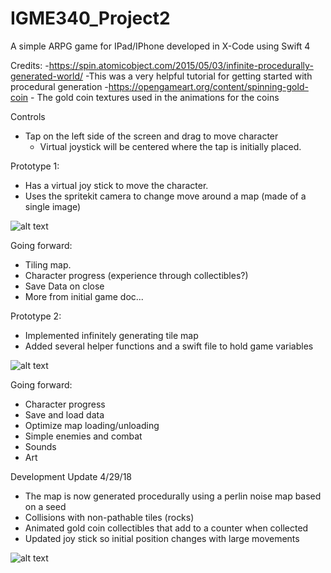 # IGME340_Project2
A simple ARPG game for IPad/IPhone developed in X-Code using Swift 4

Credits:
 -https://spin.atomicobject.com/2015/05/03/infinite-procedurally-generated-world/
          -This was a very helpful tutorial for getting started with procedural generation
 -https://opengameart.org/content/spinning-gold-coin
          - The gold coin textures used in the animations for the coins

Controls
  - Tap on the left side of the screen and drag to move character
    - Virtual joystick will be centered where the tap is initially placed.

Prototype 1:
  - Has a virtual joy stick to move the character.
  - Uses the spritekit camera to change move around a map (made of a single image)

![alt text](https://github.com/pnwoodsum/IGME340_Project2/blob/master/Prototype1/p1_screenshot.png)

Going forward:
  - Tiling map.
  - Character progress (experience through collectibles?)
  - Save Data on close
  - More from initial game doc...

Prototype 2:
  - Implemented infinitely generating tile map
  - Added several helper functions and a swift file to hold game variables
  
![alt text](https://github.com/pnwoodsum/IGME340_Project2/blob/master/Prototype2/Screen%20Shot%202018-04-16%20at%2011.52.40%20PM.png)

Going forward:
  - Character progress
  - Save and load data
  - Optimize map loading/unloading
  - Simple enemies and combat
  - Sounds
  - Art

Development Update 4/29/18
 - The map is now generated procedurally using a perlin noise map based on a seed
 - Collisions with non-pathable tiles (rocks)
 - Animated gold coin collectibles that add to a counter when collected
 - Updated joy stick so initial position changes with large movements
 
![alt text](https://github.com/pnwoodsum/IGME340_Project2/blob/master/Dev_Images/devGIF_1.gif)
